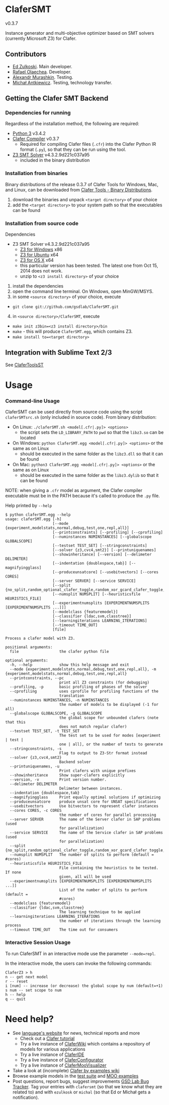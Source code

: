 ClaferSMT
=========

v0.3.7

Instance generator and multi-objective optimizer based on SMT solvers (currently Microsoft Z3) for Clafer.

Contributors
------------

* [Ed Zulkoski](http://gsd.uwaterloo.ca/ezulkosk). Main developer.
* [Rafael Olaechea](http://gsd.uwaterloo.ca/rolaechea). Developer.
* [Alexandr Murashkin](http://gsd.uwaterloo.ca/amurashk). Testing.
* [Michał Antkiewicz](http://gsd.uwaterloo.ca/mantkiew). Testing, technology transfer.

Getting the Clafer SMT Backend
------------------------------

### Dependencies for running

Regardless of the installation method, the following are required:

* [Python 3](https://www.python.org/download/releases/3.4.2/) v3.4.2
* [Clafer Compiler](https://github.com/gsdlab/clafer) v0.3.7
  * Required for compiling Clafer files (`.cfr`) into the Clafer Python IR format (`.py`), so that they can be run using the tool.
* [Z3 SMT Solver](http://z3.codeplex.com/) v4.3.2.9d221c037a95
  * included in the binary distribution

### Installation from binaries

Binary distributions of the release 0.3.7 of Clafer Tools for Windows, Mac, and Linux, 
can be downloaded from [Clafer Tools - Binary Distributions](http://http://gsd.uwaterloo.ca/clafer-tools-binary-distributions). 

1. download the binaries and unpack `<target directory>` of your choice
2. add the `<target directory>` to your system path so that the executables can be found

### Installation from source code

Dependencies

* Z3 SMT Solver v4.3.2.9d221c037a95
  * [Z3 for Windows](http://z3.codeplex.com/downloads/get/874940) x86
  * [Z3 for Ubuntu](http://z3.codeplex.com/downloads/get/875919) x64
  * [Z3 for OS X](http://z3.codeplex.com/downloads/get/875918) x64
  * this particular version has been tested. The latest one from Oct 15, 2014 does not work.
  * unzip to `<z3 install directory>` of your choice

1. install the dependencies
2. open the command line terminal. On Windows, open MinGW/MSYS.
3. in some `<source directory>` of your choice, execute 
  * `git clone git://github.com/gsdlab/ClaferSMT.git`
4. in `<source directory>/ClaferSMT`, execute
  * `make init z3bin=<z3 install directory>/bin`
  * `make` - this will produce `ClaferSMT.egg`, which contains Z3.
  * `make install to=<target directory>`

Integration with Sublime Text 2/3
-------------------------------

See [ClaferToolsST](https://github.com/gsdlab/ClaferToolsST)

Usage
=====

### Command-line Usage

ClaferSMT can be used directly from source code using the script `claferSMTsrc.sh` (only included in source code).
From binary distribution:

* On Linux: `./claferSMT.sh <model[.cfr|.py]> <options>`
  * the script sets the `LD_LIBRARY_PATH` to `pwd` so that the `libz3.so` can be located
* On Windows: `python ClaferSMT.egg <model[.cfr|.py]> <options>` or the same as on Linux
  * should be executed in the same folder as the `libz3.dll` so that it can be found
* On Mac: `python3 ClaferSMT.egg <model[.cfr|.py]> <options>` or the same as on Linux
  * should be executed in the same folder as the `libz3.dylib` so that it can be found

NOTE: when giving a `.cfr` model as argument, the Clafer compiler executable must be in the PATH because it's called to produce the `.py` file.

Help printed by `--help`

```
$ python claferSMT.egg --help
usage: claferSMT.egg [-h]
                     [--mode {experiment,modelstats,normal,debug,test,one,repl,all}]
                     [--printconstraints] [--profiling] [--cprofiling]
                     [--numinstances NUMINSTANCES] [--globalscope GLOBALSCOPE]
                     [--testset TEST_SET] [--stringconstraints]
                     [--solver {z3,cvc4,smt2}] [--printuniquenames]
                     [--showinheritance] [--version] [--delimeter DELIMETER]
                     [--indentation {doublespace,tab}] [--magnifyingglass]
                     [--produceunsatcore] [--usebitvectors] [--cores CORES]
                     [--server SERVER] [--service SERVICE]
                     [--split {no_split,random_optional_clafer_toggle,random_xor_gcard_clafer_toggle,top_optional_clafer_toggle,biggest_range_split,divide_biggest_ranges_in_two,smallest_range_split,bottom_optional_clafer_toggle,random_range_split,NO_SPLIT}]
                     [--numsplit NUMSPLIT] [--heuristicsfile HEURISTICS_FILE]
                     [--experimentnumsplits [EXPERIMENTNUMSPLITS [EXPERIMENTNUMSPLITS ...]]]
                     [--modelclass {featuremodel}]
                     [--classifier {ldac,svm,classtree}]
                     [--learningiterations LEARNING_ITERATIONS]
                     [--timeout TIME_OUT]
                     [file]

Process a clafer model with Z3.

positional arguments:
  file                  the clafer python file

optional arguments:
  -h, --help            show this help message and exit
  --mode {experiment,modelstats,normal,debug,test,one,repl,all}, -m {experiment,modelstats,normal,debug,test,one,repl,all}
  --printconstraints, --pc
                        print all Z3 constraints (for debugging)
  --profiling, -p       basic profiling of phases of the solver
  --cprofiling          uses cprofile for profiling functions of the
                        translation
  --numinstances NUMINSTANCES, -n NUMINSTANCES
                        the number of models to be displayed (-1 for all)
  --globalscope GLOBALSCOPE, -g GLOBALSCOPE
                        the global scope for unbounded clafers (note that this
                        does not match regular clafer)
  --testset TEST_SET, -t TEST_SET
                        The test set to be used for modes [experiment | test |
                        one | all], or the number of tests to generate
  --stringconstraints, -s
                        Flag to output to Z3-Str format instead
  --solver {z3,cvc4,smt2}
                        Backend solver
  --printuniquenames, -u
                        Print clafers with unique prefixes
  --showinheritance     Show super-clafers explicitly
  --version, -v         Print version number.
  --delimeter DELIMETER
                        Delimeter between instances.
  --indentation {doublespace,tab}
  --magnifyingglass     Print equally optimal solutions if optimizing
  --produceunsatcore    produce unsat core for UNSAT specifications
  --usebitvectors       Use bitvectors to represent clafer instances
  --cores CORES, -c CORES
                        the number of cores for parallel processing
  --server SERVER       The name of the Server clafer in SAP problems (used
                        for parallelization)
  --service SERVICE     The name of the Service clafer in SAP problems (used
                        for parallelization)
  --split {no_split,random_optional_clafer_toggle,random_xor_gcard_clafer_toggle,top_optional_clafer_toggle,biggest_range_split,divide_biggest_ranges_in_two,smallest_range_split,bottom_optional_clafer_toggle,random_range_split,NO_SPLIT}
  --numsplit NUMSPLIT   The number of splits to perform (default = #cores)
  --heuristicsfile HEURISTICS_FILE
                        File containing the heuristics to be tested. If none
                        given, all will be used
  --experimentnumsplits [EXPERIMENTNUMSPLITS [EXPERIMENTNUMSPLITS ...]]
                        List of the number of splits to perform (default =
                        #cores)
  --modelclass {featuremodel}
  --classifier {ldac,svm,classtree}
                        The learning technique to be applied
  --learningiterations LEARNING_ITERATIONS
                        the number of iterations through the learning process
  --timeout TIME_OUT    The time out for consumers
```

### Interactive Session Usage

To run ClaferSMT in an interactive mode use the parameter `--mode=repl`.

In the interactive mode, the users can invoke the following commands:

```
ClaferZ3 > h
n -- get next model
r -- reset
i [num] -- increase (or decrease) the global scope by num (default=+1)
s num -- set scope to num
h -- help
q -- quit
```

Need help?
==========
* See [language's website](http://clafer.org) for news, technical reports and more
  * Check out a [Clafer tutorial](http://t3-necsis.cs.uwaterloo.ca:8091/Tutorial/Intro)
  * Try a live instance of [ClaferWiki](http://t3-necsis.cs.uwaterloo.ca:8091) which contains a repository of models for various applications
  * Try a live instance of [ClaferIDE](http://t3-necsis.cs.uwaterloo.ca:8094)
  * Try a live instance of [ClaferConfigurator](http://t3-necsis.cs.uwaterloo.ca:8093)
  * Try a live instance of [ClaferMooVisualizer](http://t3-necsis.cs.uwaterloo.ca:8092)
* Take a look at (incomplete) [Clafer by examples wiki](https://github.com/gsdlab/clafer/wiki)
* Browse example models in the [test suite](https://github.com/gsdlab/clafer/tree/master/test/positive) and [MOO examples](https://github.com/gsdlab/clafer/tree/master/spl_configurator/dataset)
* Post questions, report bugs, suggest improvements [GSD Lab Bug Tracker](http://gsd.uwaterloo.ca:8888/questions/). Tag your entries with `clafersmt` (so that we know what they are related to) and with `ezulkosk` or `michal` (so that Ed or Michał gets a notification).